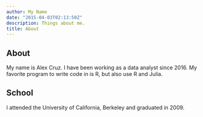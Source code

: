 ```yaml
---
author: My Name
date: "2015-04-03T02:13:50Z"
description: Things about me.
title: About
---
```


## About

My name is Alex Cruz.  I have been working as a data analyst since 2016.  My favorite program to write code in is R, but also use R and Julia.

## School

I attended the University of California, Berkeley and graduated in 2009.